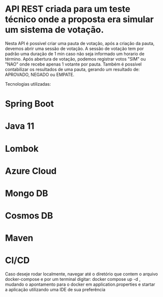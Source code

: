 # API REST criada para um teste técnico onde a proposta era simular um sistema de votação.
Nesta API é possivel criar uma pauta de votação, após a criação da pauta,  devemos abrir uma sessão de votação. A sessão de votação tem por padrão uma duração de 1 min caso não seja informado um horario de término.
Após abertura de votação, podemos registrar votos "SIM" ou "NAO" onde recebe apenas 1 votante por pauta.
Também é possível contabilizar os resultados de uma pauta, gerando um resultado de: APROVADO, NEGADO ou EMPATE.


Tecnologias utilizadas:
# Spring Boot
# Java 11
# Lombok
# Azure Cloud
# Mongo DB
# Cosmos DB
# Maven
# CI/CD

Caso deseje rodar localmente, navegar até o diretório que contem o arquivo docker-compose e por um terminal digitar:
docker compose up -d , mudando o apontamento para o docker em application.properties e startar a aplicação utilizando uma IDE de sua preferência
